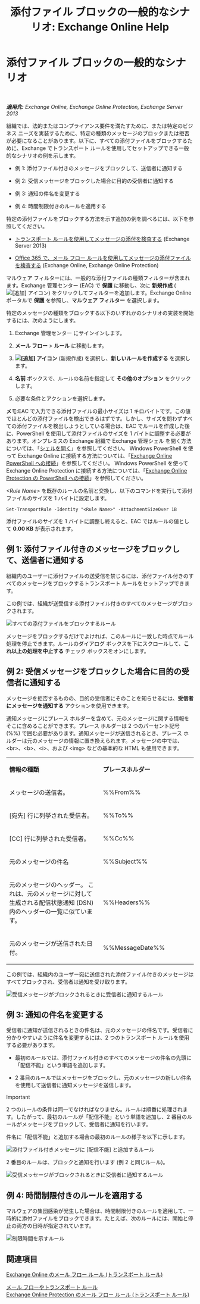 ﻿---
title: '添付ファイル ブロックの一般的なシナリオ: Exchange Online Help'
TOCTitle: 添付ファイル ブロックの一般的なシナリオ
ms:assetid: 5c576439-d55b-4c7f-90ed-a7f72cbb16c2
ms:mtpsurl: https://technet.microsoft.com/ja-jp/library/Dn950026(v=EXCHG.150)
ms:contentKeyID: 65207680
ms.date: 05/22/2018
mtps_version: v=EXCHG.150
ms.translationtype: HT
---

# 添付ファイル ブロックの一般的なシナリオ

 

_**適用先:** Exchange Online, Exchange Online Protection, Exchange Server 2013_

組織では、法的またはコンプライアンス要件を満たすために、または特定のビジネス ニーズを実装するために、特定の種類のメッセージのブロックまたは拒否が必要になることがあります。以下に、すべての添付ファイルをブロックするために、Exchange でトランスポート ルールを使用してセットアップできる一般的なシナリオの例を示します。

  -  例 1: 添付ファイル付きのメッセージをブロックして、送信者に通知する

  -  例 2: 受信メッセージをブロックした場合に目的の受信者に通知する

  -  例 3: 通知の件名を変更する

  -  例 4: 時間制限付きのルールを適用する

特定の添付ファイルをブロックする方法を示す追加の例を調べるには、以下を参照してください。

  - [トランスポート ルールを使用してメッセージの添付を検査する](use-transport-rules-to-inspect-message-attachments-exchange-2013-help.md) (Exchange Server 2013)

  - [Office 365 で、メール フロー ルールを使用してメッセージの添付ファイルを検査する](https://technet.microsoft.com/ja-jp/library/jj919236\(v=exchg.150\)) (Exchange Online, Exchange Online Protection)

マルウェア フィルターには、一般的な添付ファイルの種類フィルターが含まれます。Exchange 管理センター (EAC) で <strong>保護</strong> に移動し、次に <strong>新規作成</strong> (![\[追加\] アイコン](images/JJ218640.c1e75329-d6d7-4073-a27d-498590bbb558(EXCHG.150).gif "[追加] アイコン")) をクリックしてフィルターを追加します。Exchange Online ポータルで <strong>保護</strong> を参照し、<strong>マルウェア フィルター</strong> を選択します。

特定のメッセージの種類をブロックする以下のいずれかのシナリオの実装を開始するには、次のようにします。

1.  Exchange 管理センター にサインインします。

2.  <strong>メール フロー</strong> \> <strong>ルール</strong> に移動します。

3.  <strong>![\[追加\] アイコン](images/JJ218640.c1e75329-d6d7-4073-a27d-498590bbb558(EXCHG.150).gif "[追加] アイコン")</strong> (新規作成) を選択し、<strong>新しいルールを作成する</strong> を選択します。

4.  <strong>名前</strong> ボックスで、ルールの名前を指定して <strong>その他のオプション</strong> をクリックします。

5.  必要な条件とアクションを選択します。

**メモ**:EAC で入力できる添付ファイルの最小サイズは 1 キロバイトです。この値でほとんどの添付ファイルを検出できるはずです。しかし、サイズを問わずすべての添付ファイルを検出しようとしている場合は、EAC でルールを作成した後に、PowerShell を使用して添付ファイルのサイズを 1 バイトに調整する必要があります。オンプレミスの Exchange 組織で Exchange 管理シェル を開く方法については、「[シェルを開く](https://technet.microsoft.com/ja-jp/library/dd638134\(v=exchg.150\))」を参照してください。 Windows PowerShell を使って Exchange Online に接続する方法については、「[Exchange Online PowerShell への接続](https://go.microsoft.com/fwlink/p/?linkid=396554)」を参照してください。 Windows PowerShell を使って Exchange Online Protection に接続する方法については、「[Exchange Online Protection の PowerShell への接続](https://go.microsoft.com/fwlink/p/?linkid=627290)」を参照してください。

*\<Rule Name\>* を既存のルールの名前と交換し、以下のコマンドを実行して添付ファイルのサイズを 1 バイトに設定します。

    Set-TransportRule -Identity "<Rule Name>" -AttachmentSizeOver 1B

添付ファイルのサイズを 1 バイトに調整し終えると、EAC ではルールの値として **0.00 KB** が表示されます。

## 例 1: 添付ファイル付きのメッセージをブロックして、送信者に通知する

組織内のユーザーに添付ファイルの送受信を禁じるには、添付ファイル付きのすべてのメッセージをブロックするトランスポート ルールをセットアップできます。

この例では、組織が送受信する添付ファイル付きのすべてのメッセージがブロックされます。

![すべての添付ファイルをブロックするルール](images/Dn950026.38094183-166f-4ba5-a9cf-242e7d0f4e04(EXCHG.150).png "すべての添付ファイルをブロックするルール")

メッセージをブロックするだけでよければ、このルールに一致した時点でルール処理を停止できます。ルールのダイアログ ボックスを下にスクロールして、<strong>これ以上の処理を中止する</strong> チェック ボックスをオンにします。

## 例 2: 受信メッセージをブロックした場合に目的の受信者に通知する

メッセージを拒否するものの、目的の受信者にそのことを知らせるには、<strong>受信者にメッセージを通知する</strong> アクションを使用できます。

通知メッセージにプレース ホルダーを含めて、元のメッセージに関する情報をそこに含めることができます。プレース ホルダーは 2 つのパーセント記号 (%%) で囲む必要があります。通知メッセージが送信されるとき、プレース ホルダーは元のメッセージの情報に置き換えられます。メッセージの中では、\<br\>、\<b\>、\<i\>、および \<img\> などの基本的な HTML も使用できます。


<table>
<colgroup>
<col style="width: 50%" />
<col style="width: 50%" />
</colgroup>
<tbody>
<tr class="odd">
<td><p><strong>情報の種類</strong></p></td>
<td><p><strong>プレースホルダー</strong></p></td>
</tr>
<tr class="even">
<td><p>メッセージの送信者。</p></td>
<td><p>%%From%%</p></td>
</tr>
<tr class="odd">
<td><p>[宛先] 行に列挙された受信者。</p></td>
<td><p>%%To%%</p></td>
</tr>
<tr class="even">
<td><p>[CC] 行に列挙された受信者。</p></td>
<td><p>%%Cc%%</p></td>
</tr>
<tr class="odd">
<td><p>元のメッセージの件名</p></td>
<td><p>%%Subject%%</p></td>
</tr>
<tr class="even">
<td><p>元のメッセージのヘッダー。 これは、元のメッセージに対して生成される配信状態通知 (DSN) 内のヘッダーの一覧に似ています。</p></td>
<td><p>%%Headers%%</p></td>
</tr>
<tr class="odd">
<td><p>元のメッセージが送信された日付。</p></td>
<td><p>%%MessageDate%%</p></td>
</tr>
</tbody>
</table>


この例では、組織内のユーザー宛に送信された添付ファイル付きのメッセージはすべてブロックされ、受信者は通知を受け取ります。

![受信メッセージがブロックされるときに受信者に通知するルール](images/Dn950026.f9a14733-d68a-4528-a736-206325881c47(EXCHG.150).png "受信メッセージがブロックされるときに受信者に通知するルール")

## 例 3: 通知の件名を変更する

受信者に通知が送信されるときの件名は、元のメッセージの件名です。受信者に分かりやすいように件名を変更するには、2 つのトランスポート ルールを使用する必要があります。

  - 最初のルールでは、添付ファイル付きのすべてのメッセージの件名の先頭に「配信不能」という単語を追加します。

  - 2 番目のルールではメッセージをブロックし、元のメッセージの新しい件名を使用して送信者に通知メッセージを送信します。


> [!IMPORTANT]
> 2 つのルールの条件は同一でなければなりません。ルールは順番に処理されます。したがって、最初のルールが「配信不能」という単語を追加し、2 番目のルールがメッセージをブロックして、受信者に通知を行います。



件名に「配信不能」と追加する場合の最初のルールの様子を以下に示します。

![添付ファイル付きメッセージに \[配信不能\] と追加するルール](images/Dn950026.2552b0bd-c69d-48b4-9e69-267fcaf20e70(EXCHG.150).png "添付ファイル付きメッセージに [配信不能] と追加するルール")

2 番目のルールは、ブロックと通知を行います (例 2 と同じルール)。

![受信メッセージがブロックされるときに受信者に通知するルール](images/Dn950026.f9a14733-d68a-4528-a736-206325881c47(EXCHG.150).png "受信メッセージがブロックされるときに受信者に通知するルール")

## 例 4: 時間制限付きのルールを適用する

マルウェアの集団感染が発生した場合は、時間制限付きのルールを適用して、一時的に添付ファイルをブロックできます。たとえば、次のルールには、開始と停止の両方の日時が指定されています。

![制限時間を示すルール](images/Dn950026.bdc8c4d8-72fa-4c5b-97f2-5fe76d50e643(EXCHG.150).png "制限時間を示すルール")

## 関連項目


[Exchange Online のメール フロー ルール (トランスポート ルール)](https://technet.microsoft.com/ja-jp/library/jj919238\(v=exchg.150\))  


[メール フローやトランスポート ルール](mail-flow-rules-transport-rules-in-exchange-2013-exchange-2013-help.md)  
[Exchange Online Protection のメール フロー ルール (トランスポート ルール)](https://technet.microsoft.com/ja-jp/library/dn271424\(v=exchg.150\))

